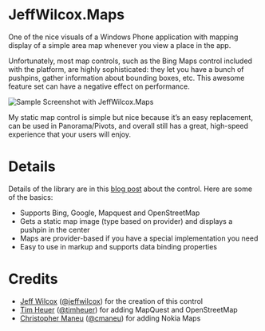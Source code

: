 # JeffWilcox.Maps
One of the nice visuals of a Windows Phone application with mapping display of a simple area map whenever you view a place in the app.
 
Unfortunately, most map controls, such as the Bing Maps control included with the platform, are highly sophisticated: they let you have a bunch of pushpins, gather information about bounding boxes, etc. This awesome feature set can have a negative effect on performance.

![Sample Screenshot with JeffWilcox.Maps](http://www.jeff.wilcox.name/wp-content/uploads/2012/01/SampleMap_thumb.png)
 
My static map control is simple but nice because it’s an easy replacement, can be used in Panorama/Pivots, and overall still has a great, high-speed experience that your users will enjoy.

# Details
Details of the library are in this [blog post](http://www.jeff.wilcox.name/2012/01/jeffwilcox-maps/) about the control.  Here are some of the basics:

* Supports Bing, Google, Mapquest and OpenStreetMap
* Gets a static map image (type based on provider) and displays a pushpin in the center
* Maps are provider-based if you have a special implementation you need
* Easy to use in markup and supports data binding properties

# Credits
* [Jeff Wilcox](http://www.jeff.wilcox.name) ([@jeffwilcox](http://twitter.com/jeffwilcox)) for the creation of this control
* [Tim Heuer](http://timheuer.com/blog/) ([@timheuer](http://twitter.com/timheuer)) for adding MapQuest and OpenStreetMap
* [Christopher Maneu](http://maneu.net/) ([@cmaneu](http://twitter.com/cmaneu)) for adding Nokia Maps
